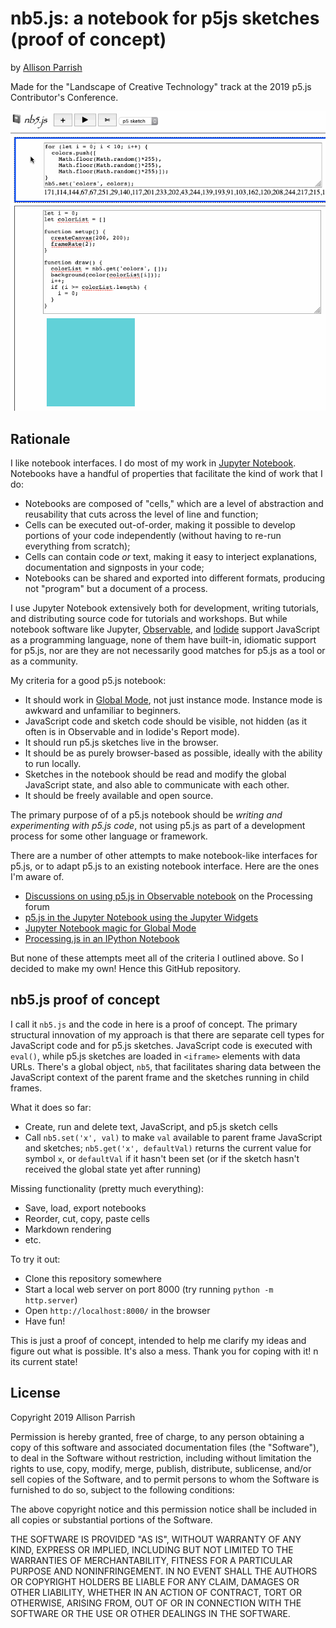 # nb5.js: a notebook for p5js sketches (proof of concept)

by [Allison Parrish](https://www.decontextualize.com/)

Made for the "Landscape of Creative Technology" track at the 2019 p5.js
Contributor's Conference.

![gif of nb5 in action](images/nb5js-demo.gif)

## Rationale

I like notebook interfaces. I do most of my work in [Jupyter
Notebook](https://jupyter.org/). Notebooks have a handful of properties that
facilitate the kind of work that I do:

* Notebooks are composed of "cells," which are a level of abstraction and
  reusability that cuts across the level of line and function;
* Cells can be executed out-of-order, making it possible to develop portions of
  your code independently (without having to re-run everything from
  scratch);
* Cells can contain code *or* text, making it easy to interject explanations,
  documentation and signposts in your code;
* Notebooks can be shared and exported into different formats, producing not
  "program" but a document of a process.

I use Jupyter Notebook extensively both for development, writing
tutorials, and distributing source code for tutorials and workshops. But while
notebook software like Jupyter, [Observable](https://beta.observablehq.com/),
and [Iodide](https://alpha.iodide.io/) support JavaScript as a programming
language, none of them have built-in, idiomatic support for p5.js, nor are they are not necessarily good matches for p5.js as a tool or as a community.

My criteria for a good p5.js notebook:

* It should work in [Global
  Mode](https://github.com/processing/p5.js/wiki/Global-and-instance-mode), not
  just instance mode. Instance mode is awkward and unfamiliar to
  beginners.
* JavaScript code and sketch code should be visible, not hidden (as it often is
  in Observable and in Iodide's Report mode).
* It should run p5.js sketches live in the browser.
* It should be as purely browser-based as possible, ideally with the ability to
  run locally.
* Sketches in the notebook should be read and modify the global JavaScript
  state, and also able to communicate with each other.
* It should be freely available and open source.

The primary purpose of of a p5.js notebook should be *writing and experimenting
with p5.js code*, not using p5.js as part of a development process for some
other language or framework.

There are a number of other attempts to make notebook-like interfaces for
p5.js, or to adapt p5.js to an existing notebook interface. Here are the ones
I'm aware of.

* [Discussions on using p5.js in Observable notebook](https://discourse.processing.org/t/include-p5-js-in-observable-notebook/458/2) on the Processing forum
* [p5.js in the Jupyter Notebook using the Jupyter Widgets](https://github.com/jtpio/ipyp5)
* [Jupyter Notebook magic for Global Mode](https://jupyter.brynmawr.edu/services/public/dblank/jupyter.cs/Testing%20P5%20in%20Javascript.ipynb)
* [Processing.js in an IPython Notebook](https://jarrodmcclean.com/processing-js-in-an-ipython-notebook/)

But none of these attempts meet all of the criteria I outlined above. So I
decided to make my own! Hence this GitHub repository.

## nb5.js proof of concept

I call it `nb5.js` and the code in here is a proof of concept. The primary
structural innovation of my approach is that there are separate cell types for
JavaScript code and for p5.js sketches. JavaScript code is executed with
`eval()`, while p5.js sketches are loaded in `<iframe>` elements with data
URLs. There's a global object, `nb5`, that facilitates sharing data between the
JavaScript context of the parent frame and the sketches running in child
frames.

What it does so far:

* Create, run and delete text, JavaScript, and p5.js sketch cells
* Call `nb5.set('x', val)` to make `val` available to parent frame JavaScript
  and sketches; `nb5.get('x', defaultVal)` returns the current value for symbol
  `x`, or `defaultVal` if it hasn't been set (or if the sketch hasn't received
  the global state yet after running)

Missing functionality (pretty much everything):

* Save, load, export notebooks
* Reorder, cut, copy, paste cells
* Markdown rendering
* etc.

To try it out:

* Clone this repository somewhere
* Start a local web server on port 8000 (try running `python -m http.server`)
* Open `http://localhost:8000/` in the browser
* Have fun!

This is just a proof of concept, intended to help me clarify my ideas and
figure out what is possible. It's also a mess. Thank you for coping with it!
n its current state!

## License

Copyright 2019 Allison Parrish

Permission is hereby granted, free of charge, to any person obtaining a copy of
this software and associated documentation files (the "Software"), to deal in
the Software without restriction, including without limitation the rights to
use, copy, modify, merge, publish, distribute, sublicense, and/or sell copies
of the Software, and to permit persons to whom the Software is furnished to do
so, subject to the following conditions:

The above copyright notice and this permission notice shall be included in all
copies or substantial portions of the Software.

THE SOFTWARE IS PROVIDED "AS IS", WITHOUT WARRANTY OF ANY KIND, EXPRESS OR
IMPLIED, INCLUDING BUT NOT LIMITED TO THE WARRANTIES OF MERCHANTABILITY,
FITNESS FOR A PARTICULAR PURPOSE AND NONINFRINGEMENT. IN NO EVENT SHALL THE
AUTHORS OR COPYRIGHT HOLDERS BE LIABLE FOR ANY CLAIM, DAMAGES OR OTHER
LIABILITY, WHETHER IN AN ACTION OF CONTRACT, TORT OR OTHERWISE, ARISING FROM,
OUT OF OR IN CONNECTION WITH THE SOFTWARE OR THE USE OR OTHER DEALINGS IN THE
SOFTWARE.

